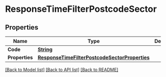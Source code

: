 # ResponseTimeFilterPostcodeSector

## Properties

Name | Type | Description | Notes
------------ | ------------- | ------------- | -------------
**Code** | [**String**](String.md) |  | 
**Properties** | [**ResponseTimeFilterPostcodeSectorProperties**](ResponseTimeFilterPostcodeSectorProperties.md) |  | 

[[Back to Model list]](../README.md#documentation-for-models) [[Back to API list]](../README.md#documentation-for-api-endpoints) [[Back to README]](../README.md)


